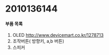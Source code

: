 # 2010136144



#### 부품 목록

1. OLED http://www.devicemart.co.kr/1278713
2. 조작버튼( 방향키, a,b 버튼)
3. 스피커
